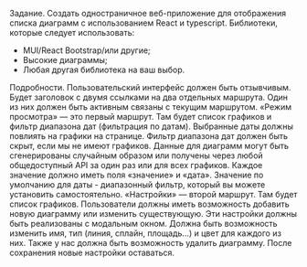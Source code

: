 Задание. 
Создать одностраничное веб-приложение для отображения списка диаграмм с использованием React и typescript.
Библиотеки, которые следует использовать:
- MUI/React Bootstrap/или другие;
- Высокие диаграммы;
- Любая другая библиотека на ваш выбор.

Подробности.
Пользовательский интерфейс должен быть отзывчивым.
Будет заголовок с двумя ссылками на два отдельных маршрута. Один из них должен быть активным связаны с текущим маршрутом.
«Режим просмотра» — это первый маршрут. Там будет список графиков и фильтр диапазона дат (фильтрация по датам). Выбранные даты должны повлиять на графики на странице. Фильтр диапазона дат должен быть скрыт, если мы не имеют графиков.
Данные для диаграмм могут быть сгенерированы случайным образом или получены через любой общедоступный API за один раз или для всех графиков. Каждое значение должно иметь поля «значение» и «дата». Значение по умолчанию для даты - 
диапазонный фильтр, который вы можете установить самостоятельно.
«Настройки» — второй маршрут. Там будет список графиков. Пользователи должны иметь возможность добавить новую диаграмму или изменить существующую. 
Эти настройки должны быть реализованы с модальным окном. Должна быть возможность изменить имя, тип (линия, сплайн, площадь...) и цвет для каждого из них. Также у нас должна быть возможность удалить диаграмму. После сохранения новые настройки оставаться.